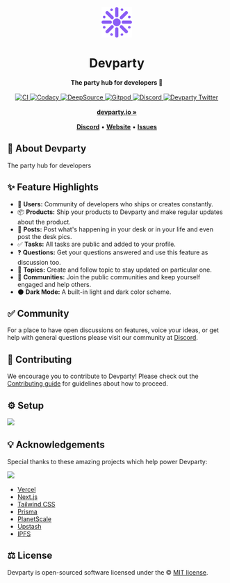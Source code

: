 <div align="center">
    <img src="public/logo.svg" height="70" alt="Devparty Logo">
    <h1>Devparty</h1>
    <strong>The party hub for developers 🥳</strong>
</div>
<br>
<div align="center">
    <a href="https://gitlab.com/yo/devparty/-/commits/main">
        <img src="https://gitlab.com/yo/devparty/badges/main/pipeline.svg" alt="CI">
    </a>
    <a href="https://www.codacy.com/gl/yo/devparty/dashboard">
        <img src="https://app.codacy.com/project/badge/Grade/2de963e2411a4e9b8ad20cc6438fc7d4" alt="Codacy">
    </a>
    <a href="https://deepsource.io/gl/yo/devparty">
      <img src="https://deepsource.io/gl/yo/devparty.svg/?label=active+issues&show_trend=true&token=AxP-EMgofIoYWgzM4r1gOGtB" alt="DeepSource">
    </a>
    <a href="https://gitpod.io/from-referrer">
        <img src="https://img.shields.io/badge/setup-automated-blue?logo=gitpod" alt="Gitpod">
    </a>
    <a href="https://discord.gg/zxHM7uwDmk">
        <img src="https://img.shields.io/discord/873418656405651487.svg?label=&logo=discord&logoColor=ffffff&color=7389D8&labelColor=6A7EC2" alt="Discord">
    </a>
    <a href="https://twitter.com/yogicodes">
        <img src="https://img.shields.io/twitter/follow/yogicodes?label=yogicodes&style=flat&logo=twitter&color=1DA1F2" alt="Devparty Twitter">
    </a>
</div>
<div align="center">
    <br>
    <a href="https://devparty.io"><b>devparty.io »</b></a>
    <br><br>
    <a href="https://discord.gg/zxHM7uwDmk"><b>Discord</b></a>
    •
    <a href="https://devparty.io"><b>Website</b></a>
    •
    <a href="https://gitlab.com/yo/devparty/-/issues/new"><b>Issues</b></a>
</div>

## 🍭 About Devparty

The party hub for developers

## ✨ Feature Highlights

- 👤 **Users:** Community of developers who ships or creates constantly.
- 📦 **Products:** Ship your products to Devparty and make regular updates about the product.
- 📜 **Posts:** Post what's happening in your desk or in your life and even post the desk pics.
- ✅ **Tasks:** All tasks are public and added to your profile.
- ❓ **Questions:** Get your questions answered and use this feature as discussion too.
- 🍔 **Topics:** Create and follow topic to stay updated on particular one.
- 👥 **Communities:** Join the public communities and keep yourself engaged and help others.
- 🌑 **Dark Mode:** A built-in light and dark color scheme.

## ✅ Community

For a place to have open discussions on features, voice your ideas, or get help with general questions please visit our community at [Discord](https://discord.gg/zxHM7uwDmk).

## 🤝 Contributing

We encourage you to contribute to Devparty! Please check out the [Contributing guide](CONTRIBUTING.md) for guidelines about how to proceed.

## ⚙️ Setup

[<img src="https://gitpod.io/button/open-in-gitpod.svg" height="40">](https://gitpod.io/#https://gitlab.com/yo/devparty)

## 💡 Acknowledgements

Special thanks to these amazing projects which help power Devparty:

[<img src="https://assets.devparty.io/images/powered-by-vercel.svg" height="35">](https://vercel.com/?utm_source=devparty&utm_campaign=oss)

- [Vercel](https://vercel.com/?utm_source=devparty&utm_campaign=oss)
- [Next.js](https://nextjs.org)
- [Tailwind CSS](https://tailwindcss.com)
- [Prisma](https://prisma.io)
- [PlanetScale](https://planetscale.com)
- [Upstash](https://upstash.com)
- [IPFS](https://ipfs.io)

## ⚖️ License

Devparty is open-sourced software licensed under the © [MIT license](LICENSE).

